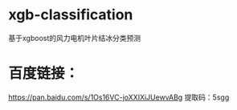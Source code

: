 # xgb-classification
基于xgboost的风力电机叶片结冰分类预测


# 百度链接：
https://pan.baidu.com/s/1Os16VC-joXXIXiJUewvABg
提取码：5sgg
